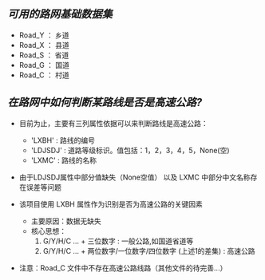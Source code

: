 ## ***可用的路网基础数据集***
- Road_Y ： 乡道
- Road_X ： 县道
- Road_S ： 省道
- Road_G ： 国道
- Road_C ： 村道


## ***在路网中如何判断某路线是否是高速公路?***
- 目前为止，主要有三列属性依据可以来判断路线是高速公路：
  - 'LXBH' : 路线的编号
  - 'LDJSDJ' : 道路等级标识。值包括：1，2，3，4，5，None(空)
  - 'LXMC' : 路线的名称

- 由于LDJSDJ属性中部分值缺失（None空值） 以及 LXMC 中部分中文名称存在误差等问题
- 该项目使用 LXBH 属性作为识别是否为高速公路的关键因素
  - 主要原因：数据无缺失
  - 核心思想：
    1. G/Y/H/C ... + 三位数字 : 一般公路,如国道省道等
    2. G/Y/H/C ... + 两位数字/一位数字/四位数字 (上述1的差集) : 高速公路

- 注意：Road_C 文件中不存在高速公路线路（其他文件的待完善...）

